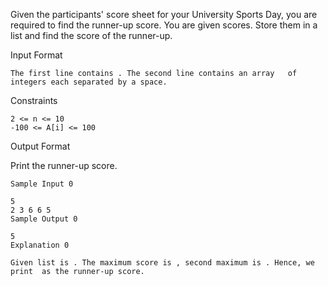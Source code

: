 Given the participants' score sheet for your University Sports Day, you are required to find the runner-up score. You are given  scores. Store them in a list and find the score of the runner-up.

Input Format
```
The first line contains . The second line contains an array   of  integers each separated by a space.
```
Constraints
```
2 <= n <= 10
-100 <= A[i] <= 100
```
Output Format

Print the runner-up score.

```
Sample Input 0

5
2 3 6 6 5
Sample Output 0

5
Explanation 0

Given list is . The maximum score is , second maximum is . Hence, we print  as the runner-up score.
